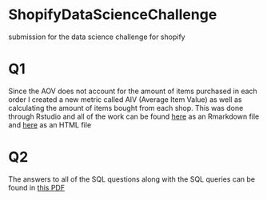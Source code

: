 # ShopifyDataScienceChallenge
submission for the data science challenge for shopify

# Q1
Since the AOV does not account for the amount of items purchased in each order
I created a new metric called AIV (Average Item Value) as well as calculating 
the amount of items bought from each shop. This was done through Rstudio and 
all of the work can be found [here](https://github.com/asallam02/ShopifyDataScienceChallenge/blob/master/Q1.Rmd) 
as an Rmarkdown file and [here](https://github.com/asallam02/ShopifyDataScienceChallenge/blob/master/Q1.html) as an HTML file

# Q2
The answers to all of the SQL questions along with the SQL queries can be found in [this PDF](https://github.com/asallam02/ShopifyDataScienceChallenge/blob/master/Q2.pdf)
